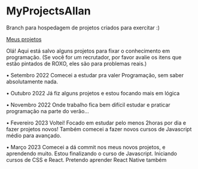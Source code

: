 # MyProjectsAllan
Branch para hospedagem de projetos criados para exercitar :)

<div>
<a href="https://heyallan94.github.io/MyProjectsAllan/index.html">Meus projetos</a>
<p>Olá! Aqui está salvo alguns projetos para fixar o conhecimento em programação.
(Se você for um recrutador, por favor avalie os itens que estão pintados de ROXO, eles
são para problemas reais.)</p>
<p>
• Setembro 2022 
Comecei a estudar pra valer Programação, sem saber absolutamente nada.

• Outubro 2022 
Já fiz alguns projetos e estou focando mais em lógica

• Novembro 2022 
Onde trabalho fica bem difícil estudar e praticar programação na parte do verão...

• Fevereiro 2023
Voltei! Focado em estudar pelo menos 2horas por dia e fazer projetos novos! 
Também comecei a fazer novos cursos de Javascript médio para avançado.

• Março 2023
Comecei a dá commit nos meus novos projetos, e aprendendo muito.
Estou finalizando o curso de Javascript. Iniciando cursos de CSS e React.
Pretendo aprender React Native também
</p>

</div>